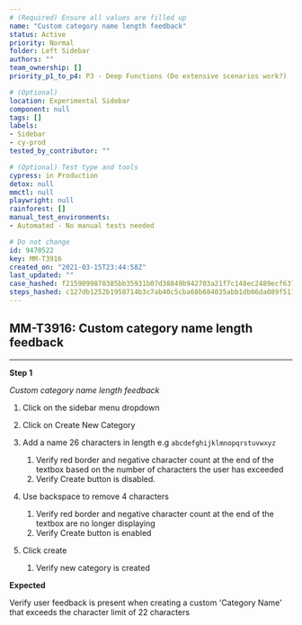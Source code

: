 ```yaml
---
# (Required) Ensure all values are filled up
name: "Custom category name length feedback"
status: Active
priority: Normal
folder: Left Sidebar
authors: ""
team_ownership: []
priority_p1_to_p4: P3 - Deep Functions (Do extensive scenarios work?)

# (Optional)
location: Experimental Sidebar
component: null
tags: []
labels: 
- Sidebar
- cy-prod
tested_by_contributor: ""

# (Optional) Test type and tools
cypress: in Production
detox: null
mmctl: null
playwright: null
rainforest: []
manual_test_environments:
- Automated - No manual tests needed

# Do not change
id: 9470522
key: MM-T3916
created_on: "2021-03-15T23:44:58Z"
last_updated: ""
case_hashed: f2159099870385bb35931b07d38849b942703a21f7c148ec2489ecf637491cc57300a7d1f33a5616aa2732f75cd72d2e
steps_hashed: c127db1252b1958714b3c7ab40c5cba68b684035abb1db06da089f511e68eafe0b534d4a337c12ad4d95a0e977131f8f
---
```


<!-- (Auto-generated) Based on frontmatter's "key" and "name" -->

## MM-T3916: Custom category name length feedback

---

**Step 1**

_Custom category name length feedback_

1. Click on the sidebar menu dropdown

2. Click on Create New Category

3. Add a name 26 characters in length e.g `abcdefghijklmnopqrstuvwxyz`

   1. Verify red border and negative character count at the end of the textbox based on the number of characters the user has exceeded
   2. Verify Create button is disabled.

4. Use backspace to remove 4 characters

   1. Verify red border and negative character count at the end of the textbox are no longer displaying
   2. Verify Create button is enabled

5. Click create

   1. Verify new category is created

**Expected**

Verify user feedback is present when creating a custom 'Category Name' that exceeds the character limit of 22 characters
